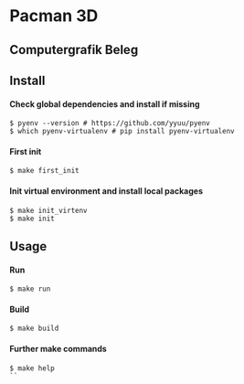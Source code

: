 # Pacman 3D
## Computergrafik Beleg

## Install

#### Check global dependencies and install if missing

```
$ pyenv --version # https://github.com/yyuu/pyenv
$ which pyenv-virtualenv # pip install pyenv-virtualenv
```

#### First init
```
$ make first_init
```

#### Init virtual environment and install local packages

```
$ make init_virtenv
$ make init
```
## Usage

#### Run
```
$ make run
```

#### Build

```
$ make build
```

#### Further make commands
```
$ make help
``
